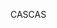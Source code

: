<span data-ttu-id="b8b35-101">CAS</span><span class="sxs-lookup"><span data-stu-id="b8b35-101">CAS</span></span>